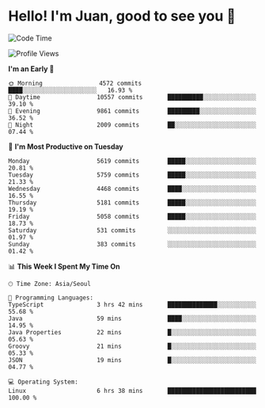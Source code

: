 # Hello! I'm Juan, good to see you 👋

<!--
**Y-k-Y/Y-k-Y** is a ✨ _special_ ✨ repository because its `README.md` (this file) appears on your GitHub profile.

Here are some ideas to get you started:

- 🔭 I’m currently working on ...
- 🌱 I’m currently learning ...
- 👯 I’m looking to collaborate on ...
- 🤔 I’m looking for help with ...
- 💬 Ask me about ...
- 📫 How to reach me: ...
- 😄 Pronouns: ...
- ⚡ Fun fact: ...
-->
<!--
![Profile views](https://gpvc.arturio.dev/Y-k-Y)

[![Omid Nikrah StackOverflow](https://github-readme-stackoverflow.vercel.app/?userID=9517076)](https://stackoverflow.com/users/9517076/i-have-10-fingers)
-->

<!--START_SECTION:waka-->
![Code Time](http://img.shields.io/badge/Code%20Time-1%2C793%20hrs%205%20mins-blue)

![Profile Views](http://img.shields.io/badge/Profile%20Views-0-blue)

**I'm an Early 🐤** 

```text
🌞 Morning                4572 commits        ████░░░░░░░░░░░░░░░░░░░░░   16.93 % 
🌆 Daytime                10557 commits       ██████████░░░░░░░░░░░░░░░   39.10 % 
🌃 Evening                9861 commits        █████████░░░░░░░░░░░░░░░░   36.52 % 
🌙 Night                  2009 commits        ██░░░░░░░░░░░░░░░░░░░░░░░   07.44 % 
```
📅 **I'm Most Productive on Tuesday** 

```text
Monday                   5619 commits        █████░░░░░░░░░░░░░░░░░░░░   20.81 % 
Tuesday                  5759 commits        █████░░░░░░░░░░░░░░░░░░░░   21.33 % 
Wednesday                4468 commits        ████░░░░░░░░░░░░░░░░░░░░░   16.55 % 
Thursday                 5181 commits        █████░░░░░░░░░░░░░░░░░░░░   19.19 % 
Friday                   5058 commits        █████░░░░░░░░░░░░░░░░░░░░   18.73 % 
Saturday                 531 commits         ░░░░░░░░░░░░░░░░░░░░░░░░░   01.97 % 
Sunday                   383 commits         ░░░░░░░░░░░░░░░░░░░░░░░░░   01.42 % 
```


📊 **This Week I Spent My Time On** 

```text
🕑︎ Time Zone: Asia/Seoul

💬 Programming Languages: 
TypeScript               3 hrs 42 mins       ██████████████░░░░░░░░░░░   55.68 % 
Java                     59 mins             ████░░░░░░░░░░░░░░░░░░░░░   14.95 % 
Java Properties          22 mins             █░░░░░░░░░░░░░░░░░░░░░░░░   05.63 % 
Groovy                   21 mins             █░░░░░░░░░░░░░░░░░░░░░░░░   05.33 % 
JSON                     19 mins             █░░░░░░░░░░░░░░░░░░░░░░░░   04.77 % 

💻 Operating System: 
Linux                    6 hrs 38 mins       █████████████████████████   100.00 % 
```


<!--END_SECTION:waka-->
